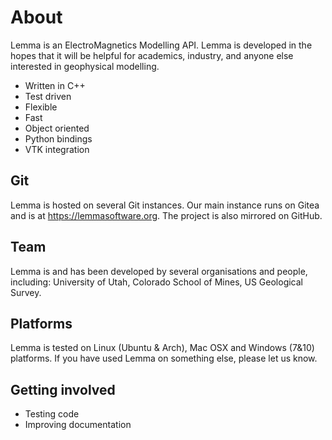 # About
Lemma is an ElectroMagnetics Modelling API. Lemma is developed in the hopes that it will be helpful for academics, industry, and anyone else interested in geophysical modelling.

* Written in C++ 
* Test driven   
* Flexible 
* Fast 
* Object oriented 
* Python bindings
* VTK integration 

## Git 
Lemma is hosted on several Git instances. Our main instance runs on Gitea and is at https://lemmasoftware.org. The project is also mirrored on GitHub. 

## Team 
Lemma is and has been developed by several organisations and people, including: University of Utah, Colorado School of Mines, US Geological Survey. 

## Platforms 
Lemma is tested on Linux (Ubuntu & Arch), Mac OSX and Windows (7&10) platforms. 
If you have used Lemma on something else, please let us know. 

## Getting involved
* Testing code
* Improving documentation
